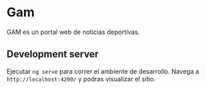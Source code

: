 # Gam

GAM es un portal web de noticias deportivas. 

## Development server

Ejecutar `ng serve` para correr el ambiente de desarrollo. Navega a `http://localhost:4200/` y podras visualizar el sitio.
